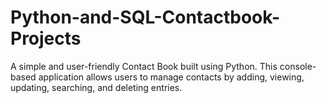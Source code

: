 # Python-and-SQL-Contactbook-Projects
A simple and user-friendly Contact Book built using Python. This console-based application allows users to manage contacts by adding, viewing, updating, searching, and deleting entries.
